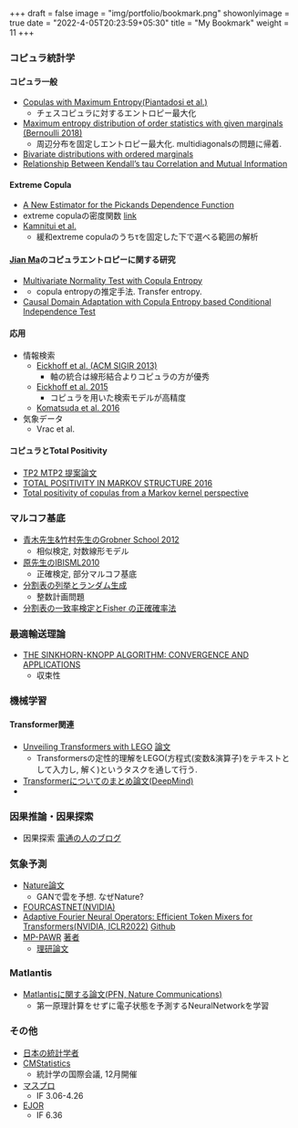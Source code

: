 +++
draft = false
image = "img/portfolio/bookmark.png"
showonlyimage = true
date = "2022-4-05T20:23:59+05:30"
title = "My Bookmark"
weight = 11
+++

### コピュラ統計学
#### コピュラ一般
* [Copulas with Maximum Entropy(Piantadosi et al.)](https://carma.edu.au/resources/jon/copulas.pdf)
    - チェスコピュラに対するエントロピー最大化
* [Maximum entropy distribution of order statistics with given marginals (Bernoulli 2018)](https://projecteuclid.org/journals/bernoulli/volume-24/issue-1/Maximum-entropy-distribution-of-order-statistics-with-given-marginals/10.3150/16-BEJ868.full)
     - 周辺分布を固定しエントロピー最大化. multidiagonalsの問題に帰着.
* [Bivariate distributions with ordered marginals](https://www.sciencedirect.com/science/article/pii/S0047259X19300831)
* [Relationship Between Kendall’s tau Correlation and Mutual Information](http://www.scielo.org.co/pdf/rce/v43n1/0120-1751-rce-43-01-3.pdf)
#### Extreme Copula
* [A New Estimator for the Pickands Dependence Function](https://digitalcommons.wayne.edu/cgi/viewcontent.cgi?article=2108&context=jmasm)
* extreme copulaの密度関数 [link](https://ethz.ch/content/dam/ethz/special-interest/math/risklab-dam/documents/walter-saxer-preis/ma-doyon.pdf)
* [Kamnitui et al.](https://www.sciencedirect.com/science/article/pii/S0022247X18310035)
    - 緩和extreme copulaのうちτを固定した下で選べる範囲の解析 

#### [Jian Ma](https://scholar.google.com/citations?hl=en&user=gqCD4kwAAAAJ&view_op=list_works&sortby=pubdate)のコピュラエントロピーに関する研究 
* [Multivariate Normality Test with Copula Entropy](https://arxiv.org/pdf/2206.05956.pdf)
* [](https://arxiv.org/pdf/2005.14025.pdf)
     - copula entropyの推定手法. Transfer entropy.
* [Causal Domain Adaptation with Copula Entropy based Conditional Independence Test](https://arxiv.org/pdf/2202.13482.pdf)

#### 応用
* 情報検索
    - [Eickhoff et al. (ACM SIGIR 2013)](http://www-personal.umich.edu/~kevynct/pubs/sigir2013-eickhoff-copulas.pdf)
        - 軸の統合は線形結合よりコピュラの方が優秀
    - [Eickhoff et al. 2015](https://www.researchgate.net/publication/277940908_Modelling_Term_Dependence_with_Copulas)
        - コピュラを用いた検索モデルが高精度
    - [Komatsuda et al. 2016](https://db-event.jpn.org/deim2016/papers/124.pdf)
* 気象データ
    - Vrac et al. 

#### コピュラとTotal Positivity
* [TP2 MTP2 提案論文](https://reader.elsevier.com/reader/sd/pii/0047259X80900652?token=90D2635E6FD9DA80EEF977F5C161BAEBA729553C81DB0368B6AB4F405D72F5D9F4F523DDBC111DF55797389E1D759B59&originRegion=us-east-1&originCreation=20220920131057)
* [TOTAL POSITIVITY IN MARKOV STRUCTURE 2016](https://arxiv.org/pdf/1510.01290.pdf)
* [Total positivity of copulas from a Markov kernel perspective](https://arxiv.org/pdf/2205.01914.pdf)

### マルコフ基底
* [青木先生&竹村先生のGrobner School 2012](http://www.math.kobe-u.ac.jp/crest-c/cs-2012/2012-02-22-aoki-takemura.pdf)
    - 相似検定, 対数線形モデル
* [原先生のIBISML2010](https://ibisml.org/ibis2010/session/ibis2010hara.pdf)
    - 正確検定, 部分マルコフ基底
* [分割表の列挙とランダム生成](https://www.kurims.kyoto-u.ac.jp/~kyodo/kokyuroku/contents/pdf/1289-6.pdf)
    - 整数計画問題
* [分割表の一致率検定とFisher の正確確率法](https://core.ac.uk/download/pdf/228569891.pdf)

### 最適輸送理論
* [THE SINKHORN-KNOPP ALGORITHM: CONVERGENCE AND APPLICATIONS](https://strathprints.strath.ac.uk/19685/1/skapp.pdf)
    - 収束性

### 機械学習

#### Transformer関連
* [Unveiling Transformers with LEGO](https://www.youtube.com/watch?v=brmidghOP6c) [論文](https://arxiv.org/abs/2206.04301)
    - Transformersの定性的理解をLEGO(方程式(変数&演算子)をテキストとして入力し, 解く)というタスクを通して行う. 
* [Transformerについてのまとめ論文(DeepMind)](https://arxiv.org/pdf/2207.09238.pdf)
* 


### 因果推論・因果探索
* 因果探索 [電通の人のブログ](https://note.com/dd_techblog/n/nc8302f55c775)

### 気象予測
* [Nature論文](https://www.nature.com/articles/s41586-021-03854-z.pdf)
    - GANで雲を予想. なぜNature?
* [FOURCASTNET(NVIDIA)](https://arxiv.org/pdf/2202.11214.pdf)
* [Adaptive Fourier Neural Operators: Efficient Token Mixers for Transformers(NVIDIA, ICLR2022)](https://arxiv.org/pdf/2111.13587.pdf) [Github](https://github.com/NVlabs/AFNO-transformer)
* [MP-PAWR](https://www.spiedigitallibrary.org/conference-proceedings-of-spie/11914/1191416/Comparative-study-of-deep-neural-networks-for-very-short-term/10.1117/12.2601830.short?SSO=1) [著者](https://researchmap.jp/satoh-radarmeteo/published_papers)
    - [理研論文](https://agupubs.onlinelibrary.wiley.com/doi/full/10.1029/2021MS002823)

### Matlantis
- [Matlantisに関する論文(PFN, Nature Communications)](https://matlantis.com/ja/cases#related)
    - 第一原理計算をせずに電子状態を予測するNeuralNetworkを学習

### その他
- [日本の統計学者](https://sites.google.com/site/shoutoyonekura/国内の統計学者リスト)
- [CMStatistics](https://twitter.com/intent/follow?original_referer=http%3A%2F%2Fwww.cmstatistics.org&ref_src=twsrc%5Etfw%7Ctwcamp%5Ebuttonembed%7Ctwterm%5Efollow%7Ctwgr%5ECFECMStatistics&screen_name=CFECMStatistics)
    - 統計学の国際会議, 12月開催
- [マスプロ](https://www.springer.com/journal/10107)
    - IF 3.06-4.26
- [EJOR](https://www.journals.elsevier.com/european-journal-of-operational-research)
    - IF 6.36
